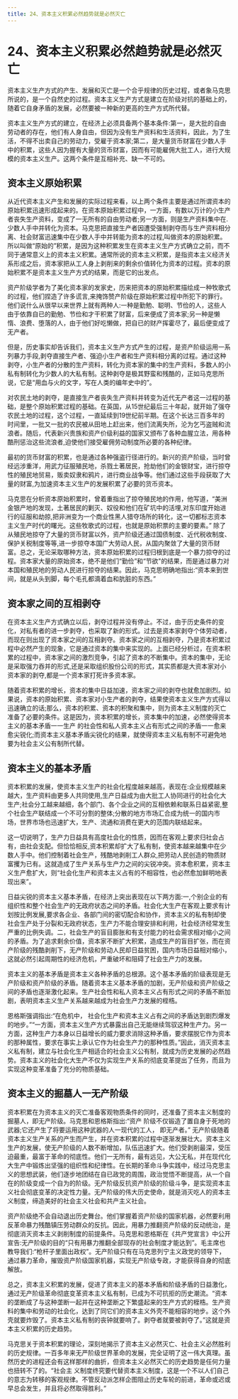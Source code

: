 ```yaml
---
title: 24、资本主义积累必然趋势就是必然灭亡
---
```

# 24、资本主义积累必然趋势就是必然灭亡

资本主义生产方式的产生、发展和灭亡是一个合乎规律的历史过程，或者象马克思所说的，是一个自然史的过程。资本主义生产方式是建立在阶级对抗的基础上的，随着它自身矛盾的发展，必然要被一种新的更高的生产方式所代替。

资本主义生产方式的建立，在经济上必须具备两个基本条件:第一，是大批的自由劳动者的存在，他们有人身自由，但因为没有生产资料和生活资料，因此，为了生活，不得不出卖自己的劳动力，受雇于资本家;第二，是大量货币财富在少数人手中的积累，这些人因为握有大量的货币财富，因而有可能雇佣大批工人，进行大规模的资本主义生产。这两个条件是互相补充、缺一不可的。

## 资本主义原始积累

从近代资本主义产生和发展的实际过程来看，以上两个条件主要是通过所谓资本的原始积累迅速形成起来的。在资本原始积累过程中，一方面，有数以万计的小生产者丧失生产资料，变成了一无所有的自由劳动者;另一方面，则是生产资料集中在.少数人手中并转化为资本。马克思把直接生产者因遭受强制剥夺而与生产资料相分离、社会财富迅速集中在少数人手中并转能为资本的过程,叫做资本的原始积累。所以叫做“原始的”积累，是因为这种积累发生在资本主义生产方式确立之前，而不同于通常意义上的资本主义积累。通常所说的资本主义积累，是指资本主义经济关系形成之后，资本家把从工人身上剥削来的剩余价值转化为资本的过程。资本的原始积累不是资本主义生产方式的结果，而是它的出发点。

资产阶级学者为了美化资本家的发家史，历来把资本的原始积累描绘成一种牧歌式的过程，他们捏造了许多谎言,来掩饰赞产阶级在原始积累过程中所犯下的罪行。他们说什么从很早以来世界上就有两种人:一种是勤勉、聪明、节俭的人，这些人由于依靠自已的勤勉、节俭和才干积累了财富，后来便成了资本家;另一种是懒惰、浪费、堕落的人，由于他们好吃懒做，把自已的财产挥霍尽了，最后便变成了无产者。

但是，历史事实却告诉我们，资本主义生产方式产生的过程，是资产阶级运用一系列暴力手段,剥夺直接生产者、强迫小生产者和生产资料相分离的过程。通过这种剥夺，小生产者的分散的生产资料，转化为资本家的集中的生产资料，多数人的小私有制转化为少数人的大私有制。这种剥夺是极其野蛮和残酷的，正如马克思所说，它是“用血与火的文字，写在人类的编年史中的”。

对农民土地的剥夺，是直接生产者丧失生产资料并转变为近代无产者这一过程的基础，是整个原始积累过程的基础。在英国，从15世纪最后三十年起，就开始了强夺农民土地的过程，这个过程，一直延续到19世纪前半期。在这个长达三百多年的时间里，一批又一批的农民被从田地上赶出来，他们流离失所，沦为乞丐盗贼和流浪者。随后，代表新兴贵族和资产价级利益的国家又颁布了各种血腥立法，用各种酷刑惩治这些流浪者,迫使他们接受雇佣劳动制度所必要的各种纪律。

最初的货币财富的积累，也是通过各种强盗行径进行的。新兴的资产阶级，当时曾经远涉重洋，用武力征服殖民地，杀戮土著居民，抢劫他们的金银财宝，进行掠夺性的殖民地贸易，贩卖奴隶和鸦片，进行商业战争等。他们通过这些手段获取了大量的财富,为加速资本主义生产的发展积累了必要的货币资本。

马克思在分析资本原始积累时，曾着重指出了掠夺殖民地的作用，他写道，“美洲金银产地的发现，土著居民的剿灭、奴役和他们在矿坑中的活埋,对东印度开始进行的征服和劫掠,把非洲变为一个商业性黑人猎夺场所的转化，这一切都标志资本主义生产时代的曙光。这些牧歌式的过程，也就是原始积票的主要的要素。”
除了从殖民地掠夺了大量的货币财富以外，资产阶级还通过国债制度、近代税收制度、保护关税制度等等,进一步掠夺本国广大劳动人民，从国内聚敛了大量的货币财富。总之，无论采取哪种方法，资本原始积累的过程归根到底是一个暴力掠夺的过程。资本家大量的原始资本，绝不是他们“勤俭”和“节欲"的结果，而是通过暴力对本国和殖民地的劳动人民进行掠夺的结果。因此，马克思明确地指出:“资本来到世间，就是从头到脚，每个毛孔都滴着血和肮脏的东西。”

## 资本家之间的互相剥夺

在资本主义生产方式确立以后，剥夺过程并没有停止。不过，由于历史条件的变化，对私有者的进一步剥夺，也采取了新的形式。过去是资本家剥夺个体劳动者，而现在则出现了资本家之间的互相剥夺。资本家之间的互相剥夺，乃是资本积累过程中必然产生的现象，它是通过资本的集中来实现的。上面已经分析过，在资本积累的过程中，资本家之间的激烈竞争，引起了资本的不断集中。资本的集中，无论是采取强力吞并的形式,还是采取组织股份公司的形式，其实质都是大资本家对小资本家的剥夺,都是一个资本家打死许多资本家。

随着资本积累的增长，资本的集中日益加速，资本家之间的剥夺也就愈加剧烈。如果说，资本的原始积累、资本家对小生产者的剥夺，结果使资本主义生产方式得以迅速确立的话;那么，资本的积累、资本的积聚和集中，则为资本主义制度的灭亡准备了必要的条件。这是因为，资本积累的增长，资本集中的加速，必然使得资本主义的基本矛盾一一生产 的社会性和私人资本主义占有形式之间的矛盾一一愈来愈尖锐化;而资本主义基本矛盾尖锐化的结果，就使得资本主义私有制不可避免地要为社会主义公有制所代替。

## 资本主义的基本矛盾

资本积累的发展，使资本主义生产的社会化程度越来越高，表现在:企业规模越来越大，生产资料由更多人共同使用,生产日益成为由大批工人协同进行的社会化大生产;社会分工越来越细，各个部门、各个企业之间的互相依赖和联系日益紧密,整个社会生产联结成一个不可分割的整体;分散的地方市场汇合成为统一的国内市场，世界市场也迅速扩大，生产、流通和消费在更大的范围内联结起来。

这一切说明了，生产力日益具有高度社会化的性质，因而在客观上要求归社会占有，由社会支配。但恰恰相反,资本积累却扩大了私有制，使资本越来越集中在少数人手中。他们控制着社会生产，残酷地剥削工人群众,把劳动人民创造的物质财富攫为已有。这就造成了生产关系与生产力之间的尖锐冲突。资本愈积累，资本主义生产愈扩大，则“社会化生产和资本主义占有的不相容性，也必然愈加鲜明地表现出来”。

日益尖锐的资本主义基本矛盾，在经济上突出表现在以下两方面:一,个别企业的有组织性和整个社会生产的无政府状态之间的矛盾。社会化大生产在客观上要求有计划按比例发展,要求各企业、各部门间的密切配合和协作，资本主义的私有制却使社会生产处于分裂和无政府状态，生产力不能合理安排和利用，社会经济经常发生严重的比例失调。二，社会生产的盲目膨胀和有支付能力的社会需求相对缩小之间的矛盾。为了追求剩余价值，资本家不断扩大积累，造成生产的盲目扩张，而在资产阶级的残酷剥削下，无产阶级和劳动人民却日益贫困，国内市场日益相对缩小，这就必然引起周期性的经济危机，严重破坏和阻碍了社会生产力的发展。

资本主义的基本矛盾是资本主义各种矛盾的总根源。这个基本矛盾的阶级表现是无产阶级和资产阶级的矛盾。随着资本主义基本矛盾的加剧，无产阶级和资产阶级之间的矛盾也逐渐激化起来。生产社会性和私人资本主义占有形式之间的矛盾不断加剧，表明资本主义生产关系越来越成为社会生产力发展的桎梏。

恩格斯强调指出:“在危机中， 社会化生产和资本主义占有之间的矛盾达到剧烈爆发的地步。”“一方面，资本主义生产方式暴露出自己无能继续驾驭这种生产力。另一方面，这种生产力本身以日益增长的威力要求消除这种矛盾，要求摆脱它作为资本的那种属性，要求在事实上承认它作为社会生产力的那种性质。”因此，消灭资本主义私有制，建立与社会化生产相适合的社会主义公有制，就成为历史发展的必然趋势。资本主义的社会化大生产不仅为实现生产关系的彻底变革提出了任务，而且为实现这种变革准备了充分的物质基础。

## 资本主义的掘墓人一无产阶级

资本积累在为资本主义的灭亡准备客观物质条件的同时，还准备了资本主义制度的掘墓人，即无产阶级。马克思和恩格斯指出:“资产 阶级不仅锻造了置自身于死地的武器;它还产生了将要运用这种武器的人一现代的工人， 即无产者。”
无产阶级随着资本主义生产关系的产生而产生，并在资本积累的过程中逐渐发展壮大。资本主义生产的发展，使无产阶级的人数不断增加，队伍迅速扩大。他们受剥削最深，受压迫最重，最富于革命的彻底性。他们一无所有，最有远见，大公无私，并在现代化大生产中锻炼出坚强的组织性和纪律性。在长期的革命斗争实践中，经过马克思主义的思想武装，他们逐步地团结在自已政党的周围，政治觉悟不断提高，从一个自在的阶级变成一个自为的阶级。无产阶级反抗资产阶级的阶级斗争，是实现资本主义社会彻底变革的决定性力量。无产阶级的伟大历史使命，就是消灭吃人的资本主义制度，缔造美好的社会主义社会和共产主义社会。

资产阶级绝不会自动退出历史舞台。他们掌握着资产阶级的国家机器，必然要利用反革命暴力残酷镇压劳动群众的反抗。因此，用暴力推翻资产阶级的反动统治，是彻底消灭资本主义剥削制度的前提条件。马克思和恩格斯在《共产党宣言》中公开宣告:无产阶级的目的“只有用暴力推翻全部现存的社会制度才能达到”。毛主席也教导我们:“枪杆子里面出政权”。无产阶级只有在马克思列宁主义政党的领导下，通过暴力革命，摧毁资产阶级国家机器，实现无产阶级专政，才能获得自身的彻底解放。

总之，资本主义积累的发展，促进了资本主义的基本矛盾和阶级矛盾的日益激化，通过无产阶级革命彻底变革资本主义私有制，已成为不可抗拒的历史潮流。“资本的垄断成了与这种垄断一起并在这种垄断之下繁盛起来的生产方式的桎梏。生产资料的集中和劳动的社会化，达到了同它们的资本主义外壳不能相容的地步。这个外壳就要炸毁了。资本主义私有制的丧钟就要响了。剥夺者就要被剥夺了。”这就是资本主义积累的历史趋势。

马克思关于资本积累的理论，深刻地揭示了资本主义必然灭亡、社会主义必然胜利的历史规律。一百多年来无严阶级世界革命的发展，完全证明了这一伟大真理。虽然历史的进程还会有这样那样的曲折，但资本主义必然灭亡的历史趋势是任何力量也扭转不了的。“社会主 义制度终究要代替资本主义制度，这是一个不以人们自己的意志为转移的客观规律。不管反动派怎样企图阻止历史车轮的前进，革命或迟或早总会发生，并且将必然取得胜利。”